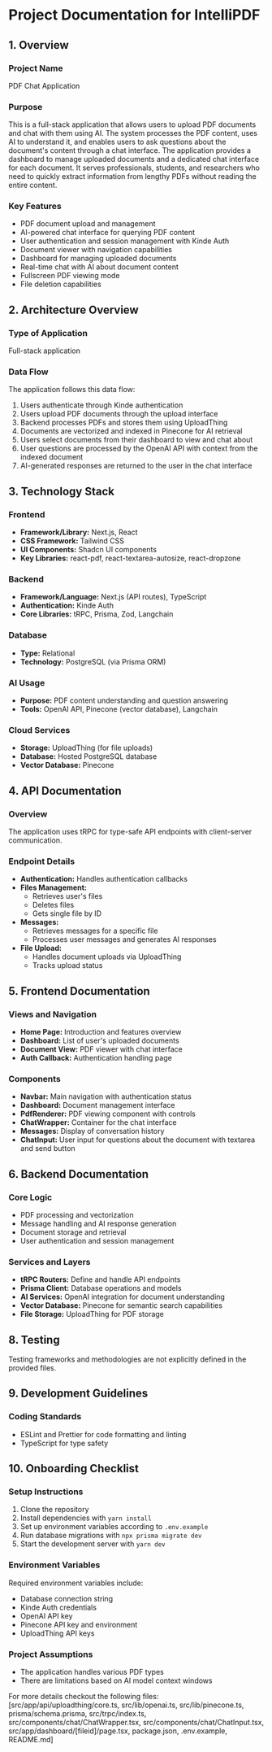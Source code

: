 # Project Documentation for IntelliPDF

## 1. Overview
### Project Name
PDF Chat Application

### Purpose
This is a full-stack application that allows users to upload PDF documents and chat with them using AI. The system processes the PDF content, uses AI to understand it, and enables users to ask questions about the document's content through a chat interface. The application provides a dashboard to manage uploaded documents and a dedicated chat interface for each document. It serves professionals, students, and researchers who need to quickly extract information from lengthy PDFs without reading the entire content.

### Key Features
- PDF document upload and management
- AI-powered chat interface for querying PDF content
- User authentication and session management with Kinde Auth
- Document viewer with navigation capabilities
- Dashboard for managing uploaded documents
- Real-time chat with AI about document content
- Fullscreen PDF viewing mode
- File deletion capabilities

## 2. Architecture Overview
### Type of Application
Full-stack application

### Data Flow
The application follows this data flow:
1. Users authenticate through Kinde authentication
2. Users upload PDF documents through the upload interface
3. Backend processes PDFs and stores them using UploadThing
4. Documents are vectorized and indexed in Pinecone for AI retrieval
5. Users select documents from their dashboard to view and chat about
6. User questions are processed by the OpenAI API with context from the indexed document
7. AI-generated responses are returned to the user in the chat interface

## 3. Technology Stack
### Frontend
- **Framework/Library:** Next.js, React
- **CSS Framework:** Tailwind CSS
- **UI Components:** Shadcn UI components
- **Key Libraries:** react-pdf, react-textarea-autosize, react-dropzone

### Backend
- **Framework/Language:** Next.js (API routes), TypeScript
- **Authentication:** Kinde Auth
- **Core Libraries:** tRPC, Prisma, Zod, Langchain

### Database
- **Type:** Relational
- **Technology:** PostgreSQL (via Prisma ORM)

### AI Usage
- **Purpose:** PDF content understanding and question answering
- **Tools:** OpenAI API, Pinecone (vector database), Langchain

### Cloud Services
- **Storage:** UploadThing (for file uploads)
- **Database:** Hosted PostgreSQL database
- **Vector Database:** Pinecone

## 4. API Documentation
### Overview
The application uses tRPC for type-safe API endpoints with client-server communication.

### Endpoint Details
- **Authentication:** Handles authentication callbacks
- **Files Management:** 
  - Retrieves user's files
  - Deletes files
  - Gets single file by ID
- **Messages:** 
  - Retrieves messages for a specific file
  - Processes user messages and generates AI responses
- **File Upload:** 
  - Handles document uploads via UploadThing
  - Tracks upload status

## 5. Frontend Documentation
### Views and Navigation
- **Home Page:** Introduction and features overview
- **Dashboard:** List of user's uploaded documents
- **Document View:** PDF viewer with chat interface
- **Auth Callback:** Authentication handling page

### Components
- **Navbar:** Main navigation with authentication status
- **Dashboard:** Document management interface
- **PdfRenderer:** PDF viewing component with controls
- **ChatWrapper:** Container for the chat interface
- **Messages:** Display of conversation history
- **ChatInput:** User input for questions about the document with textarea and send button

## 6. Backend Documentation
### Core Logic
- PDF processing and vectorization
- Message handling and AI response generation
- Document storage and retrieval
- User authentication and session management

### Services and Layers
- **tRPC Routers:** Define and handle API endpoints
- **Prisma Client:** Database operations and models
- **AI Services:** OpenAI integration for document understanding
- **Vector Database:** Pinecone for semantic search capabilities
- **File Storage:** UploadThing for PDF storage

## 8. Testing
Testing frameworks and methodologies are not explicitly defined in the provided files.

## 9. Development Guidelines
### Coding Standards
- ESLint and Prettier for code formatting and linting
- TypeScript for type safety

## 10. Onboarding Checklist
### Setup Instructions
1. Clone the repository
2. Install dependencies with `yarn install`
3. Set up environment variables according to `.env.example`
4. Run database migrations with `npx prisma migrate dev`
5. Start the development server with `yarn dev`

### Environment Variables
Required environment variables include:
- Database connection string
- Kinde Auth credentials
- OpenAI API key
- Pinecone API key and environment
- UploadThing API keys

### Project Assumptions
- The application handles various PDF types
- There are limitations based on AI model context windows

For more details checkout the following files: [src/app/api/uploadthing/core.ts, src/lib/openai.ts, src/lib/pinecone.ts, prisma/schema.prisma, src/trpc/index.ts, src/components/chat/ChatWrapper.tsx, src/components/chat/ChatInput.tsx, src/app/dashboard/[fileid]/page.tsx, package.json, .env.example, README.md]